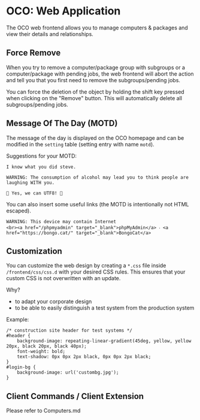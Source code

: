 # OCO: Web Application
The OCO web frontend allows you to manage computers & packages and view their details and relationships.

## Force Remove
When you try to remove a computer/package group with subgroups or a computer/package with pending jobs, the web frontend will abort the action and tell you that you first need to remove the subgroups/pending jobs.

You can force the deletion of the object by holding the shift key pressed when clicking on the "Remove" button. This will automatically delete all subgroups/pending jobs.

## Message Of The Day (MOTD)
The message of the day is displayed on the OCO homepage and can be modified in the `setting` table (setting entry with name `motd`).

Suggestions for your MOTD:
```
I know what you did steve.
```
```
WARNING: The consumption of alcohol may lead you to think people are laughing WITH you.
```
```
🌴 Yes, we can UTF8! 🌈
```
You can also insert some useful links (the MOTD is intentionally not HTML escaped).
```
WARNING: This device may contain Internet
<br><a href="/phpmyadmin" target="_blank">phpMyAdmin</a> ‧ <a href="https://bongo.cat/" target="_blank">BongoCat</a>
```

## Customization
You can customize the web design by creating a `*.css` file inside `/frontend/css/css.d` with your desired CSS rules. This ensures that your custom CSS is not overwritten with an update.

Why?
- to adapt your corporate design
- to be able to easily distinguish a test system from the production system

Example:
```
/* construction site header for test systems */
#header {
	background-image: repeating-linear-gradient(45deg, yellow, yellow 20px, black 20px, black 40px);
	font-weight: bold;
	text-shadow: 0px 0px 2px black, 0px 0px 2px black;
}
#login-bg {
	background-image: url('custombg.jpg');
}
```

## Client Commands / Client Extension
Please refer to Computers.md
